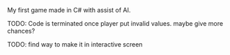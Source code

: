 My first game made in C# with assist of AI. 

TODO: Code is terminated once player put invalid values. maybe give more chances?

TODO: find way to make it in interactive screen

